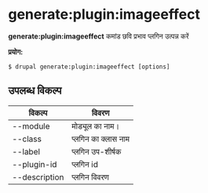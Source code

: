 # generate:plugin:imageeffect
**generate:plugin:imageeffect** कमांड छवि प्रभाव प्लगिन उत्पन्न करें

**प्रयोग:**
```
$ drupal generate:plugin:imageeffect [options] 
```

## उपलब्ध विकल्प
विकल्प | विवरण
-------|-------------
--module | मोड्यूल का नाम।
--class | प्लगिन का क्लास नाम
--label | प्लगिन उप-शीर्षक
--plugin-id | प्लगिन id
--description | प्लगिन विवरण

